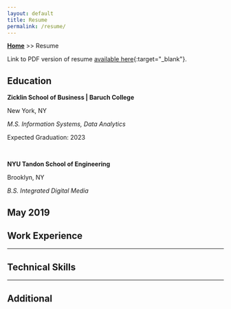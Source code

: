 ```yaml
---
layout: default
title: Resume
permalink: /resume/
---
```

**[Home](https://xyjiang970.github.io/portfolio_site/)** >> Resume

Link to PDF version of resume [available here](/jason_resume.pdf){:target="_blank"}.

## Education
**Zicklin School of Business \| Baruch College**

New York, NY

_M.S. Information Systems, Data Analytics_

Expected Graduation: 2023

<br>

**NYU Tandon School of Engineering**

Brooklyn, NY

_B.S. Integrated Digital Media_

May 2019
-----------------------------
## Work Experience

-----------------------------
## Technical Skills

-----------------------------
## Additional
